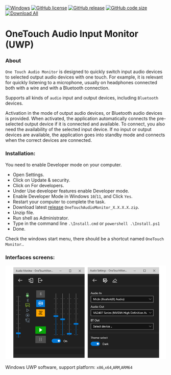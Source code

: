 
[![Windows](https://svgshare.com/i/ZhY.svg)](https://svgshare.com/i/ZhY.svg)
[![GitHub license](https://img.shields.io/github/license/ClaudiaCoord/OneTouchAudioMonitor.svg)](https://github.com/ClaudiaCoord/OneTouchAudioMonitor/blob/master/LICENSE)
[![GitHub release](https://img.shields.io/github/release/ClaudiaCoord/OneTouchAudioMonitor.svg)](https://github.com/ClaudiaCoord/OneTouchAudioMonitor/releases/)
[![GitHub code size](https://img.shields.io/github/languages/code-size/ClaudiaCoord/OneTouchAudioMonitor)](https://github.com/ClaudiaCoord/OneTouchAudioMonitor)
[![Download All](https://img.shields.io/badge/Download-All-brightgreen.svg?style=flat-square)](https://github.com/ClaudiaCoord/OneTouchAudioMonitor/releases/download/1.0.9.0/OneTouchMonitor_1.0.9.0.zip)


# OneTouch Audio Input Monitor (UWP)
### About 

`One Touch Audio Monitor` is designed to quickly switch input audio devices to selected output audio devices with one touch.  For example, it is relevant for quickly listening to a microphone, usually on headphones connected both with a wire and with a Bluetooth connection.

Supports all kinds of `audio` input and output devices, including `Bluetooth` devices.

Activation in the mode of output audio devices, or Bluetooth audio devices is provided.
When activated, the application automatically connects the pre-selected output device if it is connected and available.
To connect, you also need the availability of the selected input device.  If no input or output devices are available, the application goes into standby mode and connects when the correct devices are connected.
 
### Installation:

You need to enable Developer mode on your computer.  

- Open Settings.  
- Click on Update & security.  
- Click on For developers.  
- Under Use developer features enable Developer mode.  
- Enable Developer Mode in Windows `10`/`11`, and Click `Yes`.  
- Restart your computer to complete the task.  
- Download latest [release](https://github.com/ClaudiaCoord/OneTouchAudioMonitor/releases/download/1.0.9.0/OneTouchMonitor_1.0.9.0.zip) `OneTouchAudioMonitor_X.X.X.X.zip`.  
- Unzip file.  
- Run shell as Administrator.  
- Type in the command line `.\Install.cmd` or `powershell .\Install.ps1`  
- Done.  

Check the windows start menu, there should be a shortcut named `OneTouch Monitor`..  

### Interfaces screens:

![OneTouch Audio Monitor](docs/img1.png) 

Windows UWP software, support platform: `x86`,`x64`,`ARM`,`ARM64`
